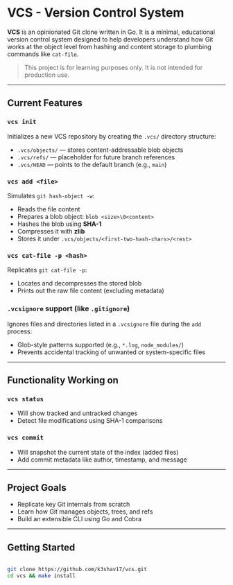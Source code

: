 # VCS - Version Control System

**VCS** is an opinionated Git clone written in Go. It is a minimal, educational version control system designed to help developers understand how Git works at the object level from hashing and content storage to plumbing commands like `cat-file`.

> This project is for learning purposes only. It is not intended for production use.

---

## Current Features

### `vcs init`
Initializes a new VCS repository by creating the `.vcs/` directory structure:
- `.vcs/objects/` — stores content-addressable blob objects
- `.vcs/refs/` — placeholder for future branch references
- `.vcs/HEAD` — points to the default branch (e.g., `main`)

### `vcs add <file>`
Simulates `git hash-object -w`:
- Reads the file content
- Prepares a blob object: `blob <size>\0<content>`
- Hashes the blob using **SHA-1**
- Compresses it with **zlib**
- Stores it under `.vcs/objects/<first-two-hash-chars>/<rest>`

### `vcs cat-file -p <hash>`
Replicates `git cat-file -p`:
- Locates and decompresses the stored blob
- Prints out the raw file content (excluding metadata)

### `.vcsignore` support (like `.gitignore`)
Ignores files and directories listed in a `.vcsignore` file during the `add` process:
- Glob-style patterns supported (e.g., `*.log`, `node_modules/`)
- Prevents accidental tracking of unwanted or system-specific files

---

## Functionality Working on

### `vcs status`
- Will show tracked and untracked changes
- Detect file modifications using SHA-1 comparisons

### `vcs commit`
- Will snapshot the current state of the index (added files)
- Add commit metadata like author, timestamp, and message

---

## Project Goals

- Replicate key Git internals from scratch
- Learn how Git manages objects, trees, and refs
- Build an extensible CLI using Go and Cobra

---

## Getting Started

```bash

git clone https://github.com/k3shav17/vcs.git
cd vcs && make install

